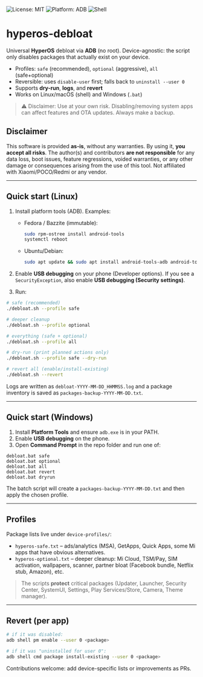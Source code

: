 ![License: MIT](https://img.shields.io/badge/License-MIT-green.svg)
![Platform: ADB](https://img.shields.io/badge/Platform-ADB-blue.svg)
![Shell](https://img.shields.io/badge/Shell-bash-informational)


# hyperos-debloat

Universal **HyperOS** debloat via **ADB** (no root). Device-agnostic: the script only disables packages that actually exist on your device.
- Profiles: `safe` (recommended), `optional` (aggressive), `all` (safe+optional)
- Reversible: uses `disable-user` first; falls back to `uninstall --user 0`
- Supports **dry-run**, **logs**, and **revert**
- Works on Linux/macOS (shell) and Windows (`.bat`)

> ⚠️ Disclaimer: Use at your own risk. Disabling/removing system apps can affect features and OTA updates. Always make a backup.



## Disclaimer

This software is provided **as-is**, without any warranties. By using it, **you accept all risks**. 
The author(s) and contributors **are not responsible** for any data loss, boot issues, feature regressions, 
voided warranties, or any other damage or consequences arising from the use of this tool. 
Not affiliated with Xiaomi/POCO/Redmi or any vendor.

---

## Quick start (Linux)

1) Install platform tools (ADB). Examples:
   - Fedora / Bazzite (immutable):
     ```bash
     sudo rpm-ostree install android-tools
     systemctl reboot
     ```
   - Ubuntu/Debian:
     ```bash
     sudo apt update && sudo apt install android-tools-adb android-tools-fastboot
     ```

2) Enable **USB debugging** on your phone (Developer options). If you see a `SecurityException`, also enable **USB debugging (Security settings)**.

3) Run:
```bash
# safe (recommended)
./debloat.sh --profile safe

# deeper cleanup
./debloat.sh --profile optional

# everything (safe + optional)
./debloat.sh --profile all

# dry-run (print planned actions only)
./debloat.sh --profile safe --dry-run

# revert all (enable/install-existing)
./debloat.sh --revert
```

Logs are written as `debloat-YYYY-MM-DD_HHMMSS.log` and a package inventory is saved as `packages-backup-YYYY-MM-DD.txt`.

---

## Quick start (Windows)

1) Install **Platform Tools** and ensure `adb.exe` is in your PATH.
2) Enable **USB debugging** on the phone.
3) Open **Command Prompt** in the repo folder and run one of:
```
debloat.bat safe
debloat.bat optional
debloat.bat all
debloat.bat revert
debloat.bat dryrun
```

The batch script will create a `packages-backup-YYYY-MM-DD.txt` and then apply the chosen profile.

---

## Profiles

Package lists live under `device-profiles/`:

- `hyperos-safe.txt` – ads/analytics (MSA), GetApps, Quick Apps, some Mi apps that have obvious alternatives.
- `hyperos-optional.txt` – deeper cleanup: Mi Cloud, TSM/Pay, SIM activation, wallpapers, scanner, partner bloat (Facebook bundle, Netflix stub, Amazon), etc.

> The scripts **protect** critical packages (Updater, Launcher, Security Center, SystemUI, Settings, Play Services/Store, Camera, Theme manager).

---

## Revert (per app)

```bash
# if it was disabled:
adb shell pm enable --user 0 <package>

# if it was "uninstalled for user 0":
adb shell cmd package install-existing --user 0 <package>
```

Contributions welcome: add device-specific lists or improvements as PRs.
